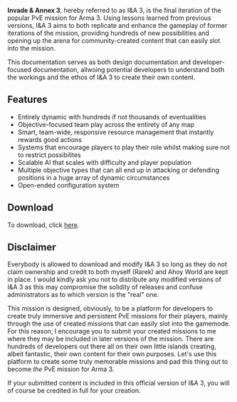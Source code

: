 **Invade & Annex 3**, hereby referred to as I&A 3, is the final iteration of the popular PvE mission for Arma 3. Using lessons learned from previous versions, I&A 3 aims to both replicate and enhance the gameplay of former iterations of the mission, providing hundreds of new possibilities and opening up the arena for community-created content that can easily slot into the mission.

This documentation serves as both design documentation and developer-focused documentation, allwoing potential developers to understand both the workings and the ethos of I&A 3 to create their own content.

## Features

* Entirely dynamic with hundreds if not thousands of eventualities
* Objective-focused team play across the entirety of any map
* Smart, team-wide, responsive resource management that instantly rewards good actions
* Systems that encourage players to play their role whilst making sure not to restrict possibilites
* Scalable AI that scales with difficulty and player population
* Multiple objective types that can all end up in attacking or defending positions in a huge array of dynamic circumstances
* Open-ended configuration system

## Download

To download, click [here](http://www.example.com).

## Disclaimer

Everybody is allowed to download and modify I&A 3 so long as they do not claim ownership and credit to both myself (Rarek) and Ahoy World are kept in place. I would kindly ask you not to distribute any modified versions of I&A 3 as this may compromise the solidity of releases and confuse administrators as to which version is the "real" one.

This mission is designed, obviously, to be a platform for developers to create truly immersive and persistent PvE missions for their players, mainly through the use of created missions that can easily slot into the gamemode. For this reason, I encourage you to submit your created missions to me where they may be included in later versions of the mission. There are hundreds of developers out there all on their own little islands creating, albeit fantastic, their own content for their own purposes. Let's use this platform to create some truly memorable missions and pad this thing out to become *the* PvE mission for Arma 3.

If your submitted content is included in this official version of I&A 3, you will of course be credited in full for your creation.
